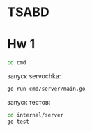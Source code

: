 # TSABD

# Hw 1

```bash
cd cmd
```
запуск servochka:
```bash
go run cmd/server/main.go
```

запуск тестов:
```bash
cd internal/server
go test
```
